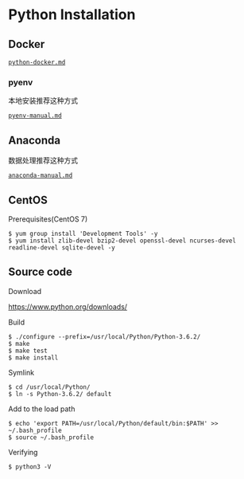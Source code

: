 # Python Installation

## Docker

[`python-docker.md`](python-docker.md)

### pyenv

本地安装推荐这种方式

[`pyenv-manual.md`](pyenv-manual.md)

## Anaconda

数据处理推荐这种方式

[`anaconda-manual.md`](anaconda-manual.md)

## CentOS

Prerequisites(CentOS 7)
```
$ yum group install 'Development Tools' -y
$ yum install zlib-devel bzip2-devel openssl-devel ncurses-devel readline-devel sqlite-devel -y
```

## Source code

Download

https://www.python.org/downloads/

Build
```
$ ./configure --prefix=/usr/local/Python/Python-3.6.2/
$ make
$ make test
$ make install
```

Symlink
```
$ cd /usr/local/Python/
$ ln -s Python-3.6.2/ default
```

Add to the load path
```
$ echo 'export PATH=/usr/local/Python/default/bin:$PATH' >> ~/.bash_profile
$ source ~/.bash_profile
```

Verifying
```
$ python3 -V
```